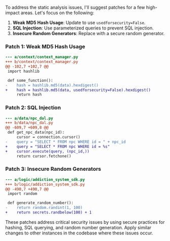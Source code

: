 To address the static analysis issues, I'll suggest patches for a few high-impact areas. Let's focus on the following:

1. **Weak MD5 Hash Usage**: Update to use `usedforsecurity=False`.
2. **SQL Injection**: Use parameterized queries to prevent SQL injection.
3. **Insecure Random Generators**: Replace with a secure random generator.

### Patch 1: Weak MD5 Hash Usage

```diff
--- a/context/context_manager.py
+++ b/context/context_manager.py
@@ -102,7 +102,7 @@
 import hashlib

 def some_function():
-    hash = hashlib.md5(data).hexdigest()
+    hash = hashlib.md5(data, usedforsecurity=False).hexdigest()
     return hash
```

### Patch 2: SQL Injection

```diff
--- a/data/npc_dal.py
+++ b/data/npc_dal.py
@@ -609,7 +609,8 @@
 def get_npc_data(npc_id):
     cursor = connection.cursor()
-    query = "SELECT * FROM npc WHERE id = " + npc_id
+    query = "SELECT * FROM npc WHERE id = %s"
+    cursor.execute(query, (npc_id,))
     return cursor.fetchone()
```

### Patch 3: Insecure Random Generators

```diff
--- a/logic/addiction_system_sdk.py
+++ b/logic/addiction_system_sdk.py
@@ -490,7 +490,7 @@
 import random

 def generate_random_number():
-    return random.randint(1, 100)
+    return secrets.randbelow(100) + 1
```

These patches address critical security issues by using secure practices for hashing, SQL querying, and random number generation. Apply similar changes to other instances in the codebase where these issues occur.